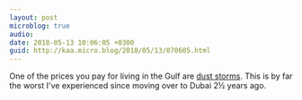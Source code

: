 ```yaml
---
layout: post
microblog: true
audio: 
date: 2018-05-13 10:06:05 +0300
guid: http://kaa.micro.blog/2018/05/13/070605.html
---
```

One of the prices you pay for living in the Gulf are [dust storms](https://gulfnews.com/news/uae/weather/unstable-weather-continues-in-uae-1.2220433). This is by far the worst I've experienced since moving over to Dubai 2½ years ago.
